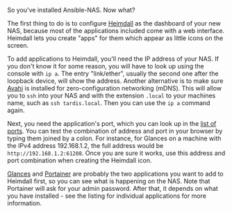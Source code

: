 So you've installed Ansible-NAS. Now what?

The first thing to do is to configure [Heimdall](https://heimdall.site/) as the
dashboard of your new NAS, because most of the applications included come with a
web interface. Heimdall lets you create "apps" for them which appear as little
icons on the screen.

To add applications to Heimdall, you'll need the IP address of your NAS.  If you
don't know it for some reason, you will have to look up using the console with
`ip a`. The entry "link/ether", usually the second one after the loopback
device, will show the address. Another alternative is to make sure
[Avahi](https://www.avahi.org/) is installed for zero-configuration networking
(mDNS). This will allow you to `ssh` into your NAS and with the extension
`.local` to your machines name, such as `ssh tardis.local`. Then you can use the
`ip a` command again.

Next, you need the application's port, which you can look up in the [list of
ports](configuration/application_ports.md). You can test the combination of address and port
in your browser by typing them joined by a colon. For instance, for Glances on a
machine with the IPv4 address 192.168.1.2, the full address would be
`http://192.168.1.2:61208`. Once you are sure it works, use this address and 
port combination when creating the Heimdall icon.

[Glances](https://nicolargo.github.io/glances/) and
[Portainer](https://www.portainer.io/) are probably the two applications you
want to add to Heimdall first, so you can see what is happening on the NAS.
Note that Portainer will ask for your admin password. After that, it depends on
what you have installed - see the listing for individual applications for more
information.
